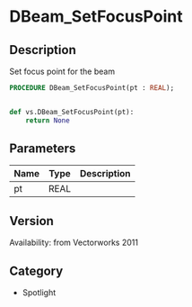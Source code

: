 # DBeam_SetFocusPoint

## Description
Set focus point for the beam

```pascal
PROCEDURE DBeam_SetFocusPoint(pt : REAL);
```

```python

def vs.DBeam_SetFocusPoint(pt):
    return None
```

## Parameters
|Name|Type|Description|
|---|---|---|
|pt|REAL||

## Version
Availability: from Vectorworks 2011
## Category
* Spotlight

